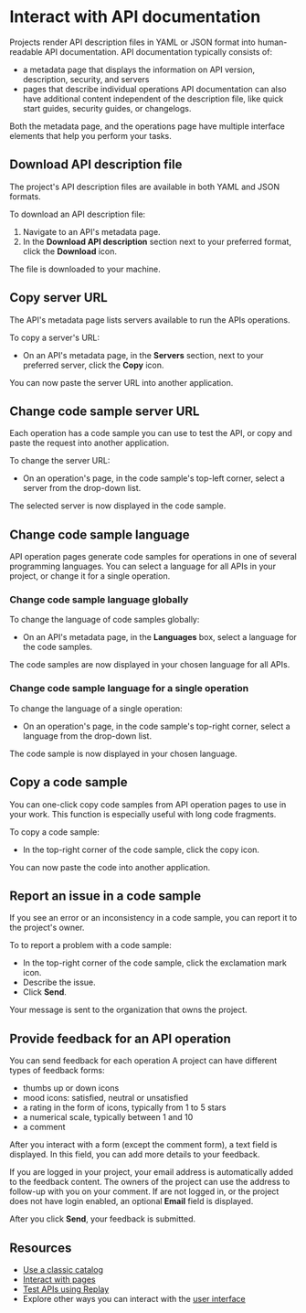 # Interact with API documentation

Projects render API description files in YAML or JSON format into human-readable API documentation.
API documentation typically consists of:
- a metadata page that displays the information on API version, description, security, and servers
-  pages that describe individual operations
API documentation can also have additional content independent of the description file, like quick start guides, security guides, or changelogs.

Both the metadata page, and the operations page have multiple interface elements that help you perform your tasks.

## Download API description file

The project's API description files are available in both YAML and JSON formats.

To download an API description file:

1. Navigate to an API's metadata page.
2. In the **Download API description** section next to your preferred format, click the **Download** icon.

The file is downloaded to your machine.

## Copy server URL

The API's metadata page lists servers available to run the APIs operations.

To copy a server's URL:

- On an API's metadata page, in the **Servers** section, next to your preferred server, click the **Copy** icon.

You can now paste the server URL into another application.

## Change code sample server URL

Each operation has a code sample you can use to test the API, or copy and paste the request into another application.

To change the server URL:

- On an operation's page, in the code sample's top-left corner, select a server from the drop-down list.

The selected server is now displayed in the code sample.

## Change code sample language

API operation pages generate code samples for operations in one of several programming languages.
You can select a language for all APIs in your project, or change it for a single operation.

### Change code sample language globally

To change the language of code samples globally:

- On an API's metadata page, in the **Languages** box, select a language for the code samples.

The code samples are now displayed in your chosen language for all APIs.

### Change code sample language for a single operation

To change the language of a single operation:

- On an operation's page, in the code sample's top-right corner, select a language from the drop-down list.

The code sample is now displayed in your chosen language.

## Copy a code sample

You can one-click copy code samples from API operation pages to use in your work.
This function is especially useful with long code fragments.

To copy a code sample:

- In the top-right corner of the code sample, click the copy icon.

You can now paste the code into another application.

## Report an issue in a code sample

If you see an error or an inconsistency in a code sample, you can report it to the project's owner.

To to report a problem with a code sample:

- In the top-right corner of the code sample, click the exclamation mark icon.
- Describe the issue.
- Click **Send**.

Your message is sent to the organization that owns the project.

## Provide feedback for an API operation

You can send feedback for each operation
A project can have different types of feedback forms:

- thumbs up or down icons
- mood icons: satisfied, neutral or unsatisfied
- a rating in the form of icons, typically from 1 to 5 stars
- a numerical scale, typically between 1 and 10
- a comment

After you interact with a form (except the comment form), a text field is displayed.
In this field, you can add more details to your feedback.

If you are logged in your project, your email address is automatically added to the feedback content.
The owners of the project can use the address to follow-up with you on your comment.
If are not logged in, or the project does not have login enabled, an optional **Email** field is displayed.

After you click **Send**, your feedback is submitted.

## Resources

- [Use a classic catalog](./use-classic-catalog.md)
- [Interact with pages](./interact-with-pages.md)
- [Test APIs using Replay](./test-apis.md)
- Explore other ways you can interact with the [user interface](./index.md)

